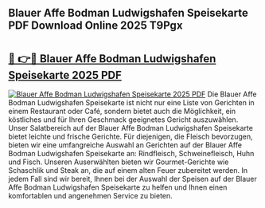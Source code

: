 ## Blauer Affe Bodman Ludwigshafen Speisekarte PDF Download Online 2025 T9Pgx

# <h2><a href="http://gcazc62.nevu.top/?p=Blauer+Affe+Bodman+Ludwigshafen+Speisekarte">🔗 👉🔴 Blauer Affe Bodman Ludwigshafen Speisekarte 2025 PDF</a></h2>

[![Blauer Affe Bodman Ludwigshafen Speisekarte 2025 PDF](https://i.imgur.com/dBaPXMq.png)](http://gcazc62.nevu.top/?p=Blauer+Affe+Bodman+Ludwigshafen+Speisekarte)
Die Blauer Affe Bodman Ludwigshafen Speisekarte ist nicht nur eine Liste von Gerichten in einem Restaurant oder Café, sondern bietet auch die Möglichkeit, ein köstliches und für Ihren Geschmack geeignetes Gericht auszuwählen. Unser Salatbereich auf der Blauer Affe Bodman Ludwigshafen Speisekarte bietet leichte und frische Gerichte. Für diejenigen, die Fleisch bevorzugen, bieten wir eine umfangreiche Auswahl an Gerichten auf der Blauer Affe Bodman Ludwigshafen Speisekarte an: Rindfleisch, Schweinefleisch, Huhn und Fisch. Unseren Auserwählten bieten wir Gourmet-Gerichte wie Schaschlik und Steak an, die auf einem alten Feuer zubereitet werden. In jedem Fall sind wir bereit, Ihnen bei der Auswahl der Speisen auf der Blauer Affe Bodman Ludwigshafen Speisekarte zu helfen und Ihnen einen komfortablen und angenehmen Service zu bieten.

